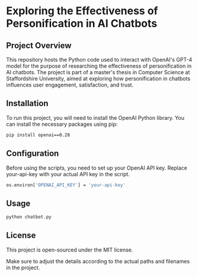 # Exploring the Effectiveness of Personification in AI Chatbots

## Project Overview
This repository hosts the Python code used to interact with OpenAI's GPT-4 model for the purpose of researching the effectiveness of personification in AI chatbots. The project is part of a master's thesis in Computer Science at Staffordshire University, aimed at exploring how personification in chatbots influences user engagement, satisfaction, and trust.

## Installation
To run this project, you will need to install the OpenAI Python library. You can install the necessary packages using pip:

```bash
pip install openai==0.28
```


## Configuration
Before using the scripts, you need to set up your OpenAI API key. Replace your-api-key with your actual API key in the script.

```bash
os.environ['OPENAI_API_KEY'] = 'your-api-key'
```
## Usage
```bash
python chatbot.py
```

## License
This project is open-sourced under the MIT license.

Make sure to adjust the details according to the actual paths and filenames in the project.
